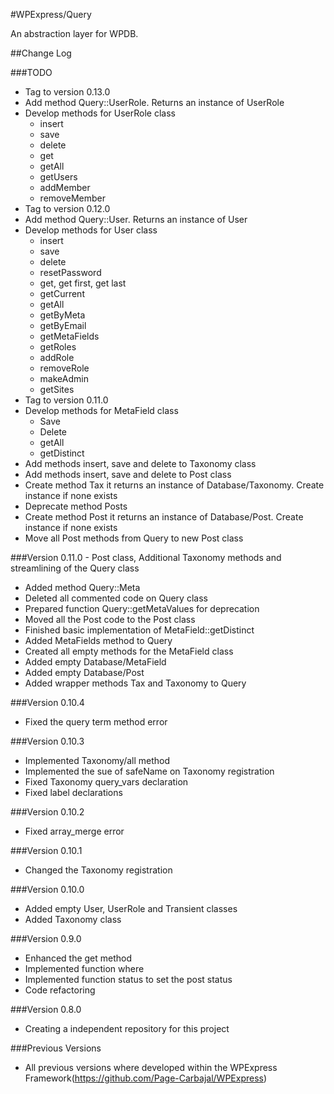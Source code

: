 #WPExpress/Query

An abstraction layer for WPDB.
 
##Change Log


###TODO

- Tag to version 0.13.0
- Add method Query::UserRole. Returns an instance of UserRole
- Develop methods for UserRole class
    - insert
    - save
    - delete
    - get
    - getAll
    - getUsers
    - addMember
    - removeMember
- Tag to version 0.12.0 
- Add method Query::User. Returns an instance of User
- Develop methods for User class
    - insert
    - save
    - delete
    - resetPassword
    - get, get first, get last
    - getCurrent
    - getAll
    - getByMeta
    - getByEmail
    - getMetaFields
    - getRoles
    - addRole
    - removeRole
    - makeAdmin
    - getSites
- Tag to version 0.11.0
- Develop methods for MetaField class
    - Save
    - Delete
    - getAll
    - getDistinct
- Add methods insert, save and delete to Taxonomy class
- Add methods insert, save and delete to Post class
- Create method Tax it returns an instance of Database/Taxonomy. Create instance if none exists 
- Deprecate method Posts
- Create method Post it returns an instance of Database/Post. Create instance if none exists
- Move all Post methods from Query to new Post class



###Version 0.11.0 - Post class, Additional Taxonomy methods and streamlining of the Query class

- Added method Query::Meta
- Deleted all commented code on Query class
- Prepared function Query::getMetaValues for deprecation
- Moved all the Post code to the Post class
- Finished basic implementation of MetaField::getDistinct 
- Added MetaFields method to Query
- Created all empty methods for the MetaField class  
- Added empty Database/MetaField
- Added empty Database/Post
- Added wrapper methods Tax and Taxonomy to Query


###Version 0.10.4

- Fixed the query term method error 

###Version 0.10.3

- Implemented Taxonomy/all method
- Implemented the sue of safeName on Taxonomy registration
- Fixed Taxonomy query_vars declaration
- Fixed label declarations


###Version 0.10.2

- Fixed array_merge error


###Version 0.10.1

- Changed the Taxonomy registration


###Version 0.10.0

- Added empty User, UserRole and Transient classes 
- Added Taxonomy class


###Version 0.9.0

- Enhanced the get method
- Implemented function where
- Implemented function status to set the post status
- Code refactoring

###Version 0.8.0 

- Creating a independent repository for this project

###Previous Versions

- All previous versions where developed within the WPExpress Framework(https://github.com/Page-Carbajal/WPExpress)
